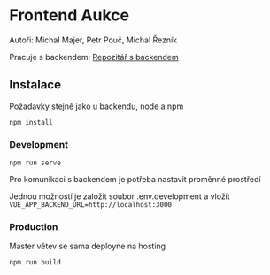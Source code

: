 # Frontend Aukce

Autoři: Michal Majer, Petr Pouč, Michal Řezník

Pracuje s backendem: [Repozitář s backendem](https://github.com/Sekky61/iis-backend)

## Instalace
Požadavky stejně jako u backendu, node a npm
```
npm install
```

### Development
```
npm run serve
```

Pro komunikaci s backendem je potřeba nastavit proměnné prostředí

Jednou možností je založit soubor .env.development a vložit
`VUE_APP_BACKEND_URL=http://localhost:3000`

### Production
Master větev se sama deployne na hosting
```
npm run build
```
